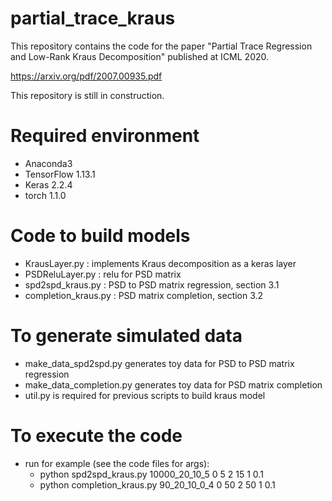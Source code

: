 # partial_trace_kraus

This repository contains the code for the paper "Partial Trace Regression and Low-Rank Kraus Decomposition" published at ICML 2020.

https://arxiv.org/pdf/2007.00935.pdf
 
This repository is still in construction.

# Required environment
  - Anaconda3
  - TensorFlow 1.13.1 
  - Keras 2.2.4
  - torch 1.1.0

# Code to build models
  - KrausLayer.py : implements Kraus decomposition as a keras layer
  - PSDReluLayer.py : relu for PSD matrix
  - spd2spd_kraus.py : PSD to PSD matrix regression, section 3.1
  - completion_kraus.py : PSD matrix completion, section 3.2

# To generate simulated data
  - make_data_spd2spd.py generates toy data for PSD to PSD matrix regression
  - make_data_completion.py generates toy data for PSD matrix completion
  - util.py is required for previous scripts to build kraus model

# To execute the code
* run for example (see the code files for args): 
   - python spd2spd_kraus.py 10000_20_10_5 0 5 2 15 1 0.1
   - python completion_kraus.py 90_20_10_0_4 0 50 2 50 1 0.1

